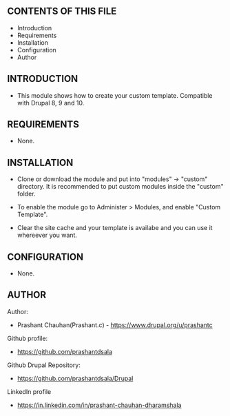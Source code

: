CONTENTS OF THIS FILE
---------------------
 * Introduction
 * Requirements
 * Installation
 * Configuration
 * Author

INTRODUCTION
-----------

 * This module shows how to create your custom template. Compatible with Drupal 8, 9 and 10.

REQUIREMENTS
------------

 * None.

INSTALLATION
------------

 * Clone or download the module and put into "modules" -> "custom" directory. It is recommended to put custom modules inside the "custom" folder.

 * To enable the module go to Administer > Modules, and enable "Custom Template".

 * Clear the site cache and your template is availabe and you can use it whereever you want.

CONFIGURATION
-------------
 * None.

AUTHOR
------------------
Author:
 * Prashant Chauhan(Prashant.c) - https://www.drupal.org/u/prashantc

Github profile:
 * https://github.com/prashantdsala

Github Drupal Repository: 
 * https://github.com/prashantdsala/Drupal

LinkedIn profile
 * https://in.linkedin.com/in/prashant-chauhan-dharamshala
 
